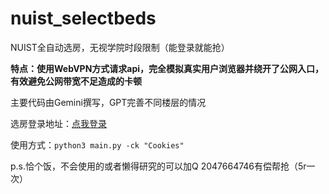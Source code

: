 # nuist_selectbeds
NUIST全自动选房，无视学院时段限制（能登录就能抢）

**特点：使用WebVPN方式请求api，完全模拟真实用户浏览器并绕开了公网入口，有效避免公网带宽不足造成的卡顿**

主要代码由Gemini撰写，GPT完善不同楼层的情况

选房登录地址：[点我登录](https://client.vpn.nuist.edu.cn/http/webvpnf798bff316e8cb600a95f8a16f827ac1/login/freshman)

使用方式：`python3 main.py -ck "Cookies"`



p.s.恰个饭，不会使用的或者懒得研究的可以加Q 2047664746有偿帮抢（5r一次）
